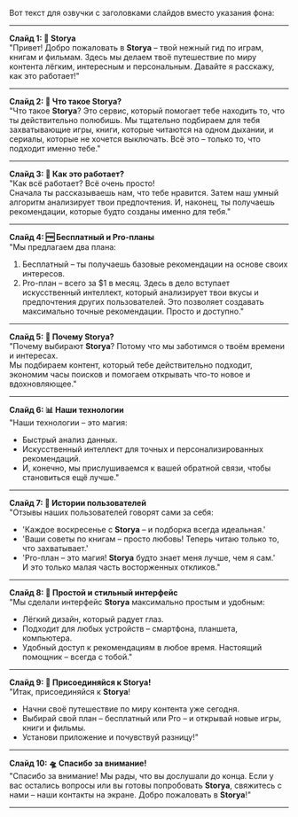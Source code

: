 Вот текст для озвучки с заголовками слайдов вместо указания фона:

---

**Слайд 1: 💜 Storya**  
"Привет! Добро пожаловать в **Storya** – твой нежный гид по играм, книгам и фильмам. Здесь мы делаем твоё путешествие по миру контента лёгким, интересным и персональным. Давайте я расскажу, как это работает!"

---

**Слайд 2: 🌸 Что такое Storya?**  
"Что такое **Storya**? Это сервис, который помогает тебе находить то, что ты действительно полюбишь. Мы тщательно подбираем для тебя захватывающие игры, книги, которые читаются на одном дыхании, и сериалы, которые не хочется выключать. Всё это – только то, что подходит именно тебе."

---

**Слайд 3: 🦄 Как это работает?**  
"Как всё работает? Всё очень просто!  
Сначала ты рассказываешь нам, что тебе нравится. Затем наш умный алгоритм анализирует твои предпочтения. И, наконец, ты получаешь рекомендации, которые будто созданы именно для тебя."

---

**Слайд 4: 🆓 Бесплатный и Pro-планы**  
"Мы предлагаем два плана:

1. Бесплатный – ты получаешь базовые рекомендации на основе своих интересов.
2. Pro-план – всего за $1 в месяц. Здесь в дело вступает искусственный интеллект, который анализирует твои вкусы и предпочтения других пользователей. Это позволяет создавать максимально точные рекомендации. Просто и доступно."

---

**Слайд 5: 💜 Почему Storya?**  
"Почему выбирают **Storya**? Потому что мы заботимся о твоём времени и интересах.  
Мы подбираем контент, который тебе действительно подходит, экономим часы поисков и помогаем открывать что-то новое и вдохновляющее."

---

**Слайд 6: 📊 Наши технологии**  
"Наши технологии – это магия:

- Быстрый анализ данных.
- Искусственный интеллект для точных и персонализированных рекомендаций.
- И, конечно, мы прислушиваемся к вашей обратной связи, чтобы становиться ещё лучше."

---

**Слайд 7: 🪷 Истории пользователей**  
"Отзывы наших пользователей говорят сами за себя:

- 'Каждое воскресенье с **Storya** – и подборка всегда идеальная.'
- 'Ваши советы по книгам – просто любовь! Теперь читаю только то, что захватывает.'
- 'Pro-план – это магия! **Storya** будто знает меня лучше, чем я сам.'  
    И это только малая часть восторженных откликов."

---

**Слайд 8: 📱 Простой и стильный интерфейс**  
"Мы сделали интерфейс **Storya** максимально простым и удобным:

- Лёгкий дизайн, который радует глаз.
- Подходит для любых устройств – смартфона, планшета, компьютера.
- Удобный доступ к рекомендациям в любое время. Настоящий помощник – всегда с тобой."

---

**Слайд 9: 🌟 Присоединяйся к Storya!**  
"Итак, присоединяйся к **Storya**!

- Начни своё путешествие по миру контента уже сегодня.
- Выбирай свой план – бесплатный или Pro – и открывай новые игры, книги и фильмы.
- Установи приложение и почувствуй разницу!"

---

**Слайд 10: 🛸 Спасибо за внимание!**  
"Спасибо за внимание! Мы рады, что вы дослушали до конца. Если у вас остались вопросы или вы готовы попробовать **Storya**, свяжитесь с нами – наши контакты на экране. Добро пожаловать в **Storya**!"

---
